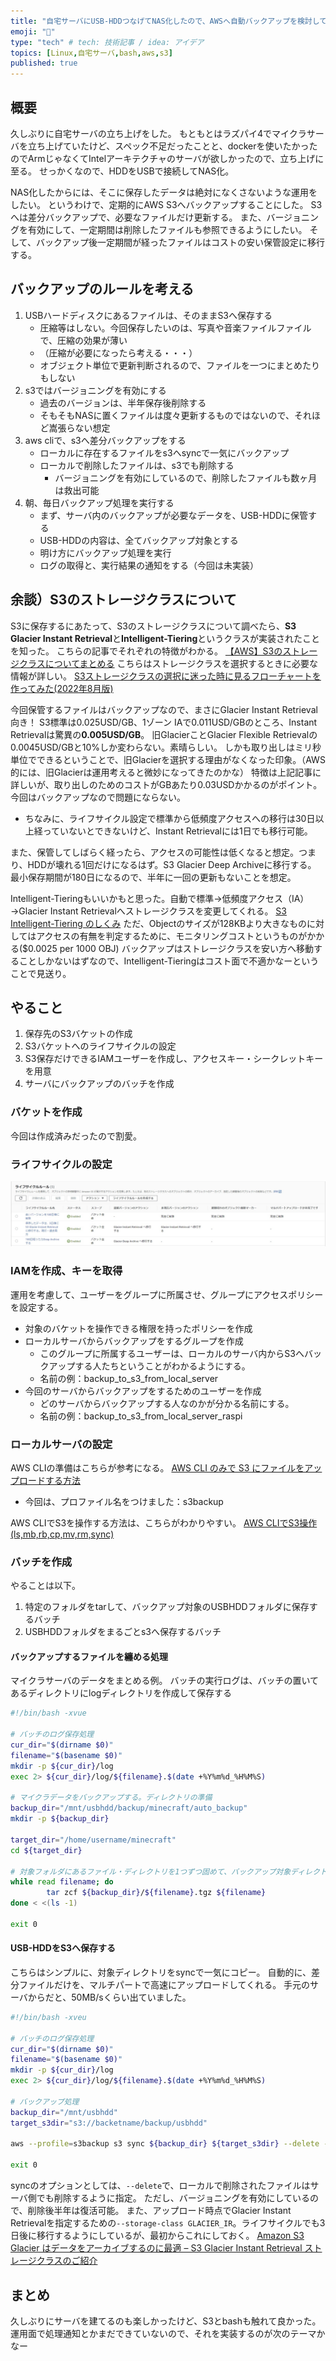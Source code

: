 ```yaml
---
title: "自宅サーバにUSB-HDDつなげてNAS化したので、AWSへ自動バックアップを検討して実践してみた"
emoji: "💽"
type: "tech" # tech: 技術記事 / idea: アイデア
topics: [Linux,自宅サーバ,bash,aws,s3]
published: true
---
```


## 概要
久しぶりに自宅サーバの立ち上げをした。
もともとはラズパイ4でマイクラサーバを立ち上げていたけど、スペック不足だったことと、dockerを使いたかったのでArmじゃなくてIntelアーキテクチャのサーバが欲しかったので、立ち上げに至る。
せっかくなので、HDDをUSBで接続してNAS化。

NAS化したからには、そこに保存したデータは絶対になくさないような運用をしたい。
というわけで、定期的にAWS S3へバックアップすることにした。
S3へは差分バックアップで、必要なファイルだけ更新する。
また、バージョニングを有効にして、一定期間は削除したファイルも参照できるようにしたい。
そして、バックアップ後一定期間が経ったファイルはコストの安い保管設定に移行する。


## バックアップのルールを考える
1. USBハードディスクにあるファイルは、そのままS3へ保存する
    - 圧縮等はしない。今回保存したいのは、写真や音楽ファイルファイルで、圧縮の効果が薄い
    - （圧縮が必要になったら考える・・・）
    - オブジェクト単位で更新判断されるので、ファイルを一つにまとめたりもしない
1. s3ではバージョニングを有効にする
    - 過去のバージョンは、半年保存後削除する
    - そもそもNASに置くファイルは度々更新するものではないので、それほど嵩張らない想定
1. aws cliで、s3へ差分バックアップをする
    - ローカルに存在するファイルをs3へsyncで一気にバックアップ
    - ローカルで削除したファイルは、s3でも削除する
        - バージョニングを有効にしているので、削除したファイルも数ヶ月は救出可能
1. 朝、毎日バックアップ処理を実行する
    - まず、サーバ内のバックアップが必要なデータを、USB-HDDに保管する
    - USB-HDDの内容は、全てバックアップ対象とする
    - 明け方にバックアップ処理を実行
    - ログの取得と、実行結果の通知をする（今回は未実装）

## 余談）S3のストレージクラスについて
S3に保存するにあたって、S3のストレージクラスについて調べたら、**S3 Glacier Instant Retrieval**と**Intelligent-Tiering**というクラスが実装されたことを知った。
こちらの記事でそれぞれの特徴がわかる。
[【AWS】S3のストレージクラスについてまとめる](https://qiita.com/masato930/items/cb9ba948c696211b3ee5)
こちらはストレージクラスを選択するときに必要な情報が詳しい。
[S3ストレージクラスの選択に迷った時に見るフローチャートを作ってみた(2022年8月版)](https://dev.classmethod.jp/articles/s3-storage-class-choice-flowchart-2022-8/)

今回保管するファイルはバックアップなので、まさにGlacier Instant Retrieval向き！
S3標準は0.025USD/GB、1ゾーン IAで0.011USD/GBのところ、Instant Retrievalは驚異の**0.005USD/GB**。
旧GlacierことGlacier Flexible Retrievalの0.0045USD/GBと10%しか変わらない。素晴らしい。
しかも取り出しはミリ秒単位でできるということで、旧Glacierを選択する理由がなくなった印象。（AWS的には、旧Glacierは運用考えると微妙になってきたのかな）
特徴は上記記事に詳しいが、取り出しのためのコストがGBあたり0.03USDかかるのがポイント。今回はバックアップなので問題にならない。
* ちなみに、ライフサイクル設定で標準から低頻度アクセスへの移行は30日以上経っていないとできないけど、Instant Retrievalには1日でも移行可能。

また、保管してしばらく経ったら、アクセスの可能性は低くなると想定。つまり、HDDが壊れる1回だけになるはず。S3 Glacier Deep Archiveに移行する。
最小保存期間が180日になるので、半年に一回の更新もないことを想定。

Intelligent-Tieringもいいかもと思った。自動で標準→低頻度アクセス（IA）→Glacier Instant Retrievalへストレージクラスを変更してくれる。
[S3 Intelligent-Tiering のしくみ](https://docs.aws.amazon.com/ja_jp/AmazonS3/latest/userguide/intelligent-tiering-overview.html)
ただ、Objectのサイズが128KBより大きなものに対してはアクセスの有無を判定するために、モニタリングコストというものがかかる($0.0025 per 1000 OBJ)
バックアップはストレージクラスを安い方へ移動することしかないはずなので、Intelligent-Tieringはコスト面で不適かなーということで見送り。

       
## やること

1. 保存先のS3バケットの作成
1. S3バケットへのライフサイクルの設定
1. S3保存だけできるIAMユーザーを作成し、アクセスキー・シークレットキーを用意
1. サーバにバックアップのバッチを作成

### バケットを作成

今回は作成済みだったので割愛。

### ライフサイクルの設定

![](/images/3bb595550d9086/backet_rule.jpg)


### IAMを作成、キーを取得

運用を考慮して、ユーザーをグループに所属させ、グループにアクセスポリシーを設定する。

* 対象のバケットを操作できる権限を持ったポリシーを作成
* ローカルサーバからバックアップをするグループを作成
    - このグループに所属するユーザーは、ローカルのサーバ内からS3へバックアップする人たちということがわかるようにする。
    - 名前の例：backup_to_s3_from_local_server
* 今回のサーバからバックアップをするためのユーザーを作成
    - どのサーバからバックアップする人なのかが分かる名前にする。
    - 名前の例：backup_to_s3_from_local_server_raspi


### ローカルサーバの設定

AWS CLIの準備はこちらが参考になる。
[AWS CLI のみで S3 にファイルをアップロードする方法](https://www.aska-ltd.jp/jp/blog/237)
* 今回は、プロファイル名をつけました：s3backup

AWS CLIでS3を操作する方法は、こちらがわかりやすい。
[AWS CLIでS3操作(ls,mb,rb,cp,mv,rm,sync)](https://www.wakuwakubank.com/posts/642-aws-cli-s3/#index_id12)


### バッチを作成
やることは以下。
1. 特定のフォルダをtarして、バックアップ対象のUSBHDDフォルダに保存するバッチ
2. USBHDDフォルダをまるごとs3へ保存するバッチ

#### バックアップするファイルを纏める処理
マイクラサーバのデータをまとめる例。
バッチの実行ログは、バッチの置いてあるディレクトリにlogディレクトリを作成して保存する

```bash
#!/bin/bash -xvue

# バッチのログ保存処理
cur_dir="$(dirname $0)"
filename="$(basename $0)"
mkdir -p ${cur_dir}/log
exec 2> ${cur_dir}/log/${filename}.$(date +%Y%m%d_%H%M%S)

# マイクラデータをバックアップする。ディレクトリの準備
backup_dir="/mnt/usbhdd/backup/minecraft/auto_backup"
mkdir -p ${backup_dir}

target_dir="/home/username/minecraft"
cd ${target_dir}

# 対象フォルダにあるファイル・ディレクトリを1つずつ固めて、バックアップ対象ディレクトリへ保管
while read filename; do
        tar zcf ${backup_dir}/${filename}.tgz ${filename}
done < <(ls -1)

exit 0
```

#### USB-HDDをS3へ保存する
こちらはシンプルに、対象ディレクトリをsyncで一気にコピー。
自動的に、差分ファイルだけを、マルチパートで高速にアップロードしてくれる。
手元のサーバからだと、50MB/sくらい出ていました。
```bash
#!/bin/bash -xveu

# バッチのログ保存処理
cur_dir="$(dirname $0)"
filename="$(basename $0)"
mkdir -p ${cur_dir}/log
exec 2> ${cur_dir}/log/${filename}.$(date +%Y%m%d_%H%M%S)

# バックアップ処理
backup_dir="/mnt/usbhdd"
target_s3dir="s3://backetname/backup/usbhdd"

aws --profile=s3backup s3 sync ${backup_dir} ${target_s3dir} --delete --storage-class GLACIER_IR

exit 0
```

syncのオプションとしては、`--delete`で、ローカルで削除されたファイルはサーバ側でも削除するように指定。
ただし、バージョニングを有効にしているので、削除後半年は復活可能。
また、アップロード時点でGlacier Instant Retrievalを指定するための`--storage-class GLACIER_IR`。ライフサイクルでも3日後に移行するようにしているが、最初からこれにしておく。
[Amazon S3 Glacier はデータをアーカイブするのに最適 – S3 Glacier Instant Retrieval ストレージクラスのご紹介](https://aws.amazon.com/jp/blogs/news/amazon-s3-glacier-is-the-best-place-to-archive-your-data-introducing-the-s3-glacier-instant-retrieval-storage-class/)

## まとめ
久しぶりにサーバを建てるのも楽しかったけど、S3とbashも触れて良かった。
運用面で処理通知とかまだできていないので、それを実装するのが次のテーマかなー

